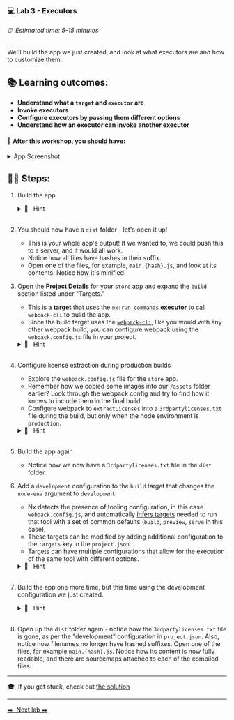 ### 💻 Lab 3 - Executors

###### ⏰ &nbsp;Estimated time: 5-15 minutes

We'll build the app we just created, and look at what executors are and how to customize them.

## 📚 Learning outcomes:

- **Understand what a `target` and `executor` are**
- **Invoke executors**
- **Configure executors by passing them different options**
- **Understand how an executor can invoke another executor**

#### 📲 After this workshop, you should have:

<details>
  <summary>App Screenshot</summary>
  <img src="../assets/lab3_screenshot.png" width="500" alt="screenshot of lab3 result">
</details>

## 🏋️‍♀️ Steps:

1. Build the app

   <details>
   <summary>🐳 &nbsp;&nbsp;Hint</summary>
   <img src="../assets/lab3_cmds.png" alt="Nx executor command structure">
   </details><br />

2. You should now have a `dist` folder - let's open it up!

   - This is your whole app's output! If we wanted to, we could push this to a server, and it would all work.
   - Notice how all files have hashes in their suffix.
   - Open one of the files, for example, `main.{hash}.js`, and look at its contents. Notice how it's minified.
     <br />

3. Open the **Project Details** for your `store` app and expand the `build` section listed under "Targets."

   - This is a **target** that uses the [`nx:run-commands`](https://nx.dev/nx-api/nx/executors/run-commands#nxruncommands) **executor** to call `webpack-cli` to build the app.
   - Since the build target uses the [`webpack-cli`](https://webpack.js.org/api/cli/), like you would with any other webpack build, you can configure webpack using the `webpack.config.js` file in your project.

   <details>
   <summary>🐳 &nbsp;&nbsp;Hint</summary>
   The easiest way to open the Project Details is by using the <a href="https://nx.dev/getting-started/editor-setup">Nx Console from within VS Code or a JetBrains IDE</a>. Once installed, you can access <a href="https://nx.dev/recipes/nx-console/console-project-details">the Project Details Views in multiple ways</a> without leaving your editor.
   <br /><br />

   If you prefer to use the CLI, or are using an editor without Nx Console support, you can also open the project details in your browser by running `nx show project <project-name> --web`.
   </details><br />

4. Configure license extraction during production builds

   - Explore the `webpack.config.js` file for the `store` app.
   - Remember how we copied some images into our `/assets` folder earlier? Look through the webpack config and try to find how it knows to include them in the final build!
     <br />
   - Configure webpack to `extractLicenses` into a `3rdpartylicenses.txt` file during the build, but only when the node environment is `production`.
   <details>
   <summary>🐳 &nbsp;&nbsp;Hint</summary>

   The `NxAppWebpackPlugin` takes an `extractLicenses` option.

    </details><br />

5. Build the app again

   - Notice how we now have a `3rdpartylicenses.txt` file in the `dist` folder.

6. Add a `development` configuration to the `build` target that changes the `node-env` argument to `development`.

   - Nx detects the presence of tooling configuration, in this case `webpack.config.js`, and automatically [infers targets](https://nx.dev/concepts/inferred-tasks) needed to run that tool with a set of common defaults (`build`, `preview`, `serve` in this case).
   - These targets can be modified by adding additional configuration to the `targets` key in the `project.json`.
   - Targets can have multiple configurations that allow for the execution of the same tool with different options.

   <details>
   <summary>🐳 &nbsp;&nbsp;Hint</summary>

   - The key you need to add to the `project.json` is `targets.build.configurations.development.args`.
   - Use the Project Details view to see how the environment is being set to production as an example.

   </details><br />

7. Build the app one more time, but this time using the development configuration we just created.
   <details>
   <summary>🐳 &nbsp;&nbsp;Hint</summary>

   `--configuration=development`

   </details><br />

8. Open up the `dist` folder again - notice how the `3rdpartylicenses.txt` file is gone, as per the "development" configuration in `project.json`. Also, notice how filenames no longer have hashed suffixes. Open one of the files, for example `main.{hash}.js`. Notice how its content is now fully readable, and there are sourcemaps attached to each of the compiled files.
   <br />

---

🎓&nbsp;&nbsp;If you get stuck, check out [the solution](SOLUTION.md)

---

[➡️ &nbsp;Next lab ➡️](../lab3.1/LAB.md)
